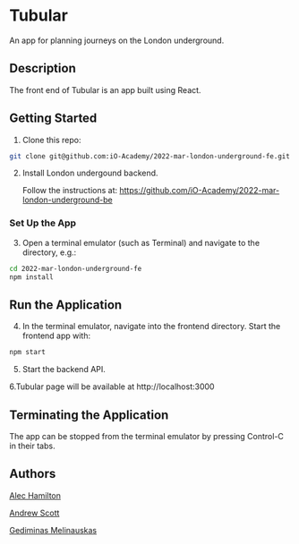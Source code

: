 # Tubular
An app for planning journeys on the London underground.

## Description
The front end of Tubular is an app built using React.

## Getting Started
1. Clone this repo:
```bash
git clone git@github.com:iO-Academy/2022-mar-london-underground-fe.git
```
2. Install London undergound backend.

   Follow the instructions at: https://github.com/iO-Academy/2022-mar-london-underground-be

### Set Up the App
3. Open a terminal emulator (such as Terminal) and navigate to the directory, e.g.:
```bash
cd 2022-mar-london-underground-fe
npm install
```
## Run the Application
4. In the terminal emulator, navigate into the frontend directory. Start the frontend app with:
```bash
npm start
```
5. Start the backend API.

6.Tubular page will be available at http://localhost:3000

## Terminating the Application
The app can be stopped from the terminal emulator by pressing Control-C in their tabs.

## Authors

[Alec Hamilton](https://github.com/alec-hamilton)

[Andrew Scott](https://github.com/AndrewScott85)

[Gediminas Melinauskas](https://github.com/Gantthebant)
